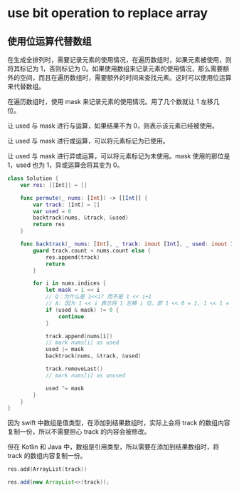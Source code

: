 # use bit operation to replace array

## 使用位运算代替数组

在生成全排列时，需要记录元素的使用情况，在遍历数组时，如果元素被使用，则将其标记为 1，否则标记为 0。如果使用数组来记录元素的使用情况，那么需要额外的空间，而且在遍历数组时，需要额外的时间来查找元素。这时可以使用位运算来代替数组。

在遍历数组时，使用 mask 来记录元素的使用情况。用了几个数就让 1 左移几位。

让 used 与 mask 进行与运算，如果结果不为 0，则表示该元素已经被使用。

让 used 与 mask 进行或运算，可以将元素标记为已使用。

让 used 与 mask 进行异或运算，可以将元素标记为未使用。mask 使用的那位是 1，used 也为 1，异或运算会将其变为 0。

```swift
class Solution {
    var res: [[Int]] = []

    func permute(_ nums: [Int]) -> [[Int]] {
        var track: [Int] = []
        var used = 0
        backtrack(nums, &track, &used)
        return res
    }

    func backtrack(_ nums: [Int], _ track: inout [Int], _ used: inout Int) {
        guard track.count < nums.count else {
            res.append(track)
            return
        }

        for i in nums.indices {
            let mask = 1 << i
            // Q：为什么是 1<<i? 而不是 1 << i+1
            // A: 因为 1 << i 表示将 1 左移 i 位，即 1 << 0 = 1, 1 << 1 = 2, 1 << 2 = 4
            if (used & mask) != 0 {
                continue
            }

            track.append(nums[i])
            // mark nums[i] as used
            used |= mask
            backtrack(nums, &track, &used)

            track.removeLast()
            // mark nums[i] as unused

            used ^= mask
        }
    }
}
```

因为 swift 中数组是值类型，在添加到结果数组时，实际上会将 track 的数组内容复制一份，所以不需要担心 track 的内容会被修改。

但在 Kotlin 和 Java 中，数组是引用类型，所以需要在添加到结果数组时，将 track 的数组内容复制一份。

```kotlin
res.add(ArrayList(track))
```

```java
res.add(new ArrayList<>(track));
```
